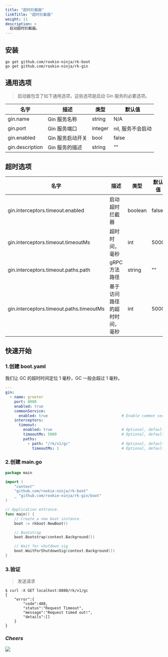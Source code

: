 ```yaml
---
title: "超时拦截器"
linkTitle: "超时拦截器"
weight: 11
description: >
  启动超时拦截器。
---
```


## 安装
```shell script
go get github.com/rookie-ninja/rk-boot
go get github.com/rookie-ninja/rk-gin
```

## 通用选项
> 启动器包含了如下通用选项，这些选项是启动 Gin 服务的必要选项。

| 名字 | 描述 | 类型 | 默认值 |
| ------ | ------ | ------ | ------ |
| gin.name | Gin 服务名称 | string | N/A |
| gin.port | Gin 服务端口 | integer | nil, 服务不会启动 |
| gin.enabled | Gin 服务启动开关 | bool | false |
| gin.description | Gin 服务的描述 | string | "" |

## 超时选项
| 名字 | 描述 | 类型 | 默认值 |
| ------ | ------ | ------ | ------ |
| gin.interceptors.timeout.enabled | 启动超时拦截器 | boolean | false |
| gin.interceptors.timeout.timeoutMs | 超时时间，毫秒 | int | 5000 |
| gin.interceptors.timeout.paths.path | gRPC 方法路径 | string | "" |
| gin.interceptors.timeout.paths.timeoutMs | 基于访问路径的超时时间，毫秒 | int | 5000 |

## 快速开始
### 1.创建 boot.yaml
我们让 GC 的超时时间定位 1 毫秒，GC 一般会超过 1 毫秒。

```yaml
---
gin:
  - name: greeter
    port: 8080
    enabled: true
    commonService:
      enabled: true                                 # Enable common service for testing
    interceptors:
      timeout:
        enabled: true                               # Optional, default: false
        timeoutMs: 5000                             # Optional, default: 5000
        paths: 
          - path: "/rk/v1/gc"                       # Optional, default: ""
            timeoutMs: 1                            # Optional, default: 5000
```

### 2.创建 main.go
```go
package main

import (
	"context"
	"github.com/rookie-ninja/rk-boot"
	_ "github.com/rookie-ninja/rk-gin/boot"
)

// Application entrance.
func main() {
	// Create a new boot instance.
	boot := rkboot.NewBoot()

	// Bootstrap
	boot.Bootstrap(context.Background())

	// Wait for shutdown sig
	boot.WaitForShutdownSig(context.Background())
}
```

### 3.验证
> 发送请求

```shell script
$ curl -X GET localhost:8080/rk/v1/gc
{
    "error":{
        "code":408,
        "status":"Request Timeout",
        "message":"Request timed out!",
        "details":[]
    }
}
```

### _**Cheers**_
![](/bootstrapper/user-guide/cheers.png)